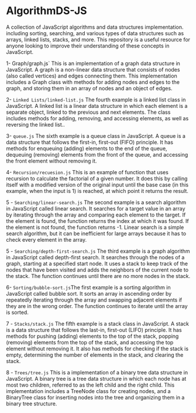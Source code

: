 # AlgorithmDS-JS
A collection of JavaScript algorithms and data structures implementation. including sorting, searching, and various types of data structures such as arrays, linked lists, stacks, and more. This repository is a useful resource for anyone looking to improve their understanding of these concepts in JavaScript.

1- Graph/graph.js` This is an implementation of a graph data structure in JavaScript. A graph is a non-linear data structure that consists of nodes (also called vertices) and edges connecting them. This implementation includes a Graph class with methods for adding nodes and edges to the graph, and storing them in an array of nodes and an object of edges.

2- `Linked Lists/linked-list.js` The fourth example is a linked list class in JavaScript. A linked list is a linear data structure in which each element is a separate object, linked to the previous and next elements. The class includes methods for adding, removing, and accessing elements, as well as reversing the linked list..

3- `queue.js` The sixth example is a queue class in JavaScript. A queue is a data structure that follows the first-in, first-out (FIFO) principle. It has methods for enqueuing (adding) elements to the end of the queue, dequeuing (removing) elements from the front of the queue, and accessing the front element without removing it. 


4- `Recursion/recuesion.js` This is an example of function that uses recursion to calculate the factorial of a given number. It does this by calling itself with a modified version of the original input until the base case (in this example, when the input is 1) is reached, at which point it returns the result.

5 - `Searching/linear-search.js` The second example is a search algorithm in JavaScript called linear search. It searches for a target value in an array by iterating through the array and comparing each element to the target. If the element is found, the function returns the index at which it was found. If the element is not found, the function returns -1. Linear search is a simple search algorithm, but it can be inefficient for large arrays because it has to check every element in the array.

5 - `Searching/depth-first-search.js` The third example is a graph algorithm in JavaScript called depth-first search. It searches through the nodes of a graph, starting at a specified start node. It uses a stack to keep track of the nodes that have been visited and adds the neighbors of the current node to the stack. The function continues until there are no more nodes in the stack.


6- `Sorting/bubble-sort.js`The first example is a sorting algorithm in JavaScript called bubble sort. It sorts an array in ascending order by repeatedly iterating through the array and swapping adjacent elements if they are in the wrong order. The function continues to iterate until the array is sorted.

7 - `Stacks/stack.js` The fifth example is a stack class in JavaScript. A stack is a data structure that follows the last-in, first-out (LIFO) principle. It has methods for pushing (adding) elements to the top of the stack, popping (removing) elements from the top of the stack, and accessing the top element without removing it. It also has methods for checking if the stack is empty, determining the number of elements in the stack, and clearing the stack.

8 - `Trees/tree.js` This is a implementation of a binary tree data structure in JavaScript. A binary tree is a tree data structure in which each node has at most two children, referred to as the left child and the right child. This implementation includes a TreeNode class for creating nodes, and a BinaryTree class for inserting nodes into the tree and organizing them in a binary tree structure.
